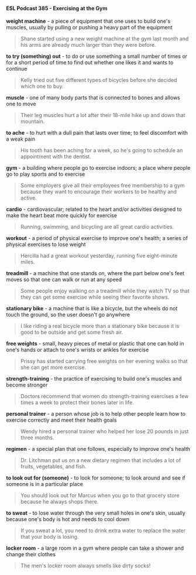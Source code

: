 #### ESL Podcast 385 - Exercising at the Gym

**weight machine** - a piece of equipment that one uses to build one's muscles,
usually by pulling or pushing a heavy part of the equipment

> Shane started using a new weight machine at the gym last month and his arms
are already much larger than they were before.

**to try (something) out** - to do or use something a small number of times or for a
short period of time to find out whether one likes it and wants to continue

> Kelly tried out five different types of bicycles before she decided which one to
buy.

**muscle** - one of many body parts that is connected to bones and allows one to
move

> Their leg muscles hurt a lot after their 18-mile hike up and down that mountain.

**to ache** - to hurt with a dull pain that lasts over time; to feel discomfort with a
weak pain

> His tooth has been aching for a week, so he's going to schedule an
appointment with the dentist.

**gym** - a building where people go to exercise indoors; a place where people go
to play sports and to exercise

> Some employers give all their employees free membership to a gym because
they want to encourage their workers to be healthy and active.

**cardio** - cardiovascular; related to the heart and/or activities designed to make
the heart beat more quickly for exercise

> Running, swimming, and bicycling are all great cardio activities.

**workout** - a period of physical exercise to improve one's health; a series of
physical exercises to lose weight

> Hercilia had a great workout yesterday, running five eight-minute miles.

**treadmill** - a machine that one stands on, where the part below one's feet
moves so that one can walk or run at any speed

> Some people enjoy walking on a treadmill while they watch TV so that they can
get some exercise while seeing their favorite shows.

**stationary bike** - a machine that is like a bicycle, but the wheels do not touch
the ground, so the user doesn't go anywhere

> I like riding a real bicycle more than a stationary bike because it is good to be
outside and get some fresh air.

**free weights** - small, heavy pieces of metal or plastic that one can hold in one's
hands or attach to one's wrists or ankles for exercise

> Prissy has started carrying free weights on her evening walks so that she can
get more exercise.

**strength-training** - the practice of exercising to build one's muscles and
become stronger

> Doctors recommend that women do strength-training exercises a few times a
week to protect their bones later in life.

**personal trainer** - a person whose job is to help other people learn how to
exercise correctly and meet their health goals

> Wendy hired a personal trainer who helped her lose 20 pounds in just three
months.

**regimen** - a special plan that one follows, especially to improve one's health

> Dr. Litchman put us on a new dietary regimen that includes a lot of fruits,
vegetables, and fish.

**to look out for (someone)** - to look for someone; to look around and see if
someone is in a particular place

> You should look out for Marcus when you go to that grocery store because he
always shops there.

**to sweat** - to lose water through the very small holes in one's skin, usually
because one's body is hot and needs to cool down

> If you sweat a lot, you need to drink extra water to replace the water that your
body is losing.

**locker room** - a large room in a gym where people can take a shower and
change their clothes

> The men's locker room always smells like dirty socks!

